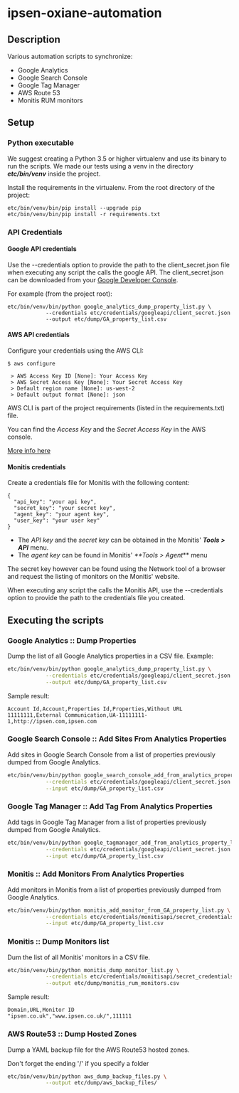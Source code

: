 # ipsen-oxiane-automation

## Description

Various automation scripts to synchronize:

- Google Analytics
- Google Search Console
- Google Tag Manager
- AWS Route 53
- Monitis RUM monitors

## Setup

### Python executable

We suggest creating a Python 3.5 or higher virtualenv and use its binary to run the scripts. We made our tests using
a venv in the directory **_etc/bin/venv_** inside the project.

Install the requirements in the virtualenv. From the root directory of the project:

```
etc/bin/venv/bin/pip install --upgrade pip
etc/bin/venv/bin/pip install -r requirements.txt
```

### API Credentials

#### Google API credentials

Use the --credentials option to provide the path to the client_secret.json file
when executing any script the calls the google API. The client_secret.json can be downloaded from your
[Google Developer Console](https://console.developers.google.com/apis/dashboard "Developer Console").

For example (from the project root):

```
etc/bin/venv/bin/python google_analytics_dump_property_list.py \
            --credentials etc/credentials/googleapi/client_secret.json
            --output etc/dump/GA_property_list.csv
```

#### AWS API credentials

Configure your credentials using the AWS CLI:

```
$ aws configure

 > AWS Access Key ID [None]: Your Access Key
 > AWS Secret Access Key [None]: Your Secret Access Key
 > Default region name [None]: us-west-2
 > Default output format [None]: json
```

AWS CLI is part of the project requirements (listed in the requirements.txt) file.

You can find the _Access Key_ and the _Secret Access Key_ in the AWS console.

[More info here](http://docs.aws.amazon.com/cli/latest/userguide/cli-chap-getting-started.html "AWS CLI")

#### Monitis credentials

Create a credentials file for Monitis with the following content:

```
{
  "api_key": "your api key",
  "secret_key": "your secret key",
  "agent_key": "your agent key",
  "user_key": "your user key"
}
```

- The _API key_ and the _secret key_ can be obtained in the Monitis' _**Tools > API**_ menu.
- The _agent key_ can be found in Monitis' _**Tools > Agent_** menu

The secret key however can be found using the Network tool of a browser and request the listing of
monitors on the Monitis' website.

When executing any script the calls the Monitis API, use the --credentials option to provide the path to the credentials file
you created.

## Executing the scripts

### Google Analytics :: Dump Properties

Dump the list of all Google Analytics properties in a CSV file. Example:

```bash
etc/bin/venv/bin/python google_analytics_dump_property_list.py \
            --credentials etc/credentials/googleapi/client_secret.json \
            --output etc/dump/GA_property_list.csv
```

Sample result:

```csv
Account Id,Account,Properties Id,Properties,Without URL
11111111,External Communication,UA-11111111-1,http://ipsen.com,ipsen.com
```

### Google Search Console :: Add Sites From Analytics Properties

Add sites in Google Search Console from a list of properties previously dumped from
Google Analytics.

```bash
etc/bin/venv/bin/python google_search_console_add_from_analytics_property_list.py \
            --credentials etc/credentials/googleapi/client_secret.json \
            --input etc/dump/GA_property_list.csv
```

### Google Tag Manager :: Add Tag From Analytics Properties

Add tags in Google Tag Manager from a list of properties previously dumped from
Google Analytics.

```bash
etc/bin/venv/bin/python google_tagmanager_add_from_analytics_property_list.py \
            --credentials etc/credentials/googleapi/client_secret.json \
            --input etc/dump/GA_property_list.csv
```

### Monitis :: Add Monitors From Analytics Properties

Add monitors in Monitis from a list of properties previously dumped from
Google Analytics.

```bash
etc/bin/venv/bin/python monitis_add_monitor_from_GA_property_list.py \
            --credentials etc/credentials/monitisapi/secret_credentials.json \
            --input etc/dump/GA_property_list.csv
```

### Monitis :: Dump Monitors list

Dum the list of all Monitis' monitors in a CSV file.

```bash
etc/bin/venv/bin/python monitis_dump_monitor_list.py \
            --credentials etc/credentials/monitisapi/secret_credentials.json \
            --output etc/dump/monitis_rum_monitors.csv
```

Sample result:

```csv
Domain,URL,Monitor ID
"ipsen.co.uk","www.ipsen.co.uk/",111111
```

### AWS Route53 :: Dump Hosted Zones

Dump a YAML backup file for the AWS Route53 hosted zones.

Don't forget the ending '/' if you specify a folder

```bash
etc/bin/venv/bin/python aws_dump_backup_files.py \
            --output etc/dump/aws_backup_files/
```
